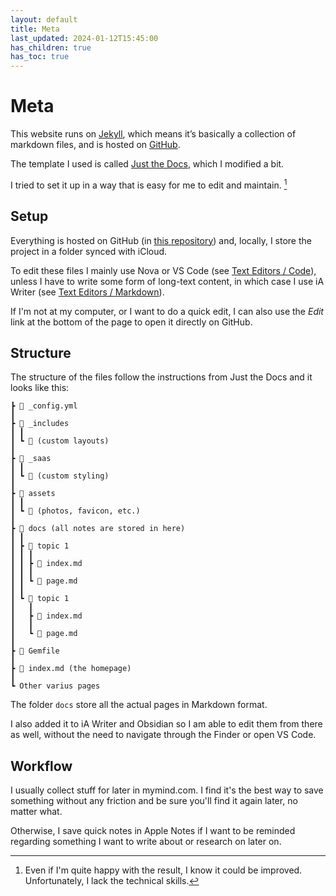 ```yaml
---
layout: default
title: Meta
last_updated: 2024-01-12T15:45:00
has_children: true
has_toc: true
---
```


# Meta

This website runs on [Jekyll](https://jekyllrb.com/), which means it’s basically a collection of markdown files, and is hosted on [GitHub](https://pages.github.com/). 

The template I used is called [Just the Docs](https://just-the-docs.com/), which I modified a bit. 

I tried to set it up in a way that is easy for me to edit and maintain. [^happy]

[^happy]: Even if I'm quite happy with the result, I know it could be improved. Unfortunately, I lack the technical skills.

## Setup

Everything is hosted on GitHub (in [this repository](https://github.com/francesco-puppo/Notes)) and, locally, I store the project in a folder synced with iCloud.

To edit these files I mainly use Nova or VS Code (see [Text Editors / Code](/docs/apps/text-editors.html#code)), unless I have to write some form of long-text content, in which case I use iA Writer (see [Text Editors / Markdown](/apps/text-editors.html#markdown)).

If I'm not at my computer, or I want to do a quick edit, I can also use the *Edit* link at the bottom of the page to open it directly on GitHub.

## Structure

The structure of the files follow the instructions from Just the Docs and it looks like this:

```
┣ 📄 _config.yml
┃
┣ 📁 _includes
┃ ┃
┃ ┗ 📄 (custom layouts)
┃ 
┣ 📁 _saas
┃ ┃
┃ ┗ 📄 (custom styling)
┃ 
┣ 📁 assets
┃ ┃
┃ ┗ 📄 (photos, favicon, etc.)
┃
┣ 📁 docs (all notes are stored in here)
┃ ┃
┃ ┣ 📁 topic 1
┃ ┃ ┃
┃ ┃ ┣ 📄 index.md
┃ ┃ ┃
┃ ┃ ┗ 📄 page.md
┃ ┃
┃ ┗ 📁 topic 1
┃   ┃
┃   ┣ 📄 index.md
┃   ┃
┃   ┗ 📄 page.md
┃  
┣ 💎 Gemfile
┃
┣ 📄 index.md (the homepage)
┃
┗ Other varius pages
```

The folder `docs` store all the actual pages in Markdown format. 

I also added it to iA Writer and Obsidian so I am able to edit them from there as well, without the need to navigate through the Finder or open VS Code.

## Workflow

I usually collect stuff for later in mymind.com. I find it's the best way to save something without any friction and be sure you'll find it again later, no matter what.

Otherwise, I save quick notes in Apple Notes if I want to be reminded regarding something I want to write about or research on later on.  


